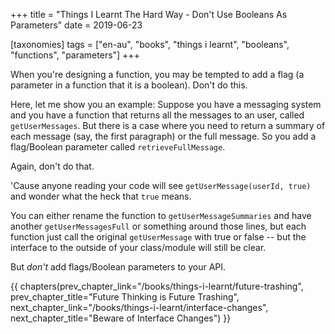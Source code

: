 +++
title = "Things I Learnt The Hard Way - Don't Use Booleans As Parameters"
date = 2019-06-23

[taxonomies]
tags = ["en-au", "books", "things i learnt", "booleans", "functions", "parameters"]
+++

When you're designing a function, you may be tempted to add a flag (a
parameter in a function that it is a boolean). Don't do this.

<!-- more -->

Here, let me show you an example: Suppose you have a messaging system and you
have a function that returns all the messages to an user, called
`getUserMessages`. But there is a case where you need to return a summary of
each message (say, the first paragraph) or the full message. So you add a
flag/Boolean parameter called `retrieveFullMessage`.

Again, don't do that.

'Cause anyone reading your code will see `getUserMessage(userId, true)` and
wonder what the heck that `true` means.

You can either rename the function to `getUserMessageSummaries` and have
another `getUserMessagesFull` or something around those lines, but each
function just call the original `getUserMessage` with true or false -- but the
interface to the outside of your class/module will still be clear.

But _don't_ add flags/Boolean parameters to your API.

{{ chapters(prev_chapter_link="/books/things-i-learnt/future-trashing", prev_chapter_title="Future Thinking is Future Trashing", next_chapter_link="/books/things-i-learnt/interface-changes", next_chapter_title="Beware of Interface Changes") }}

